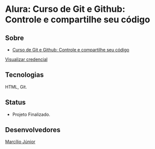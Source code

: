 # Alura: Curso de Git e Github: Controle e compartilhe seu código

## Sobre

- [Curso de Git e Github: Controle e compartilhe seu código](https://cursos.alura.com.br/course/git-github-controle-de-versao)

[Visualizar credencial](https://mjr0019.000webhostapp.com/documents/alura/cursos/git-Alura.pdf)

## Tecnologias

HTML, Git.

## Status

- Projeto Finalizado.

## Desenvolvedores

[Marcílio Júnior](https://github.com/MJr0019)
